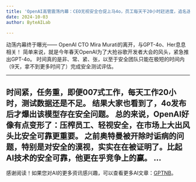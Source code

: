 ```yaml
---
title: 'OpenAI高管震荡内幕：CEO无视安全仓促上马4o，员工每天干20小时赶进度，追名逐利不再理想主义'
date: 2024-10-03
author: ByteAILab

---
```


动荡内幕终于曝光——
OpenAI CTO Mira Murati的离开，与GPT-4o、Her息息相关！
简单来说，就是今年春天OpenAI为了大抢谷歌开发者大会的风头，紧急推出GPT-4o。
时间真的是非、常、紧、张，以至于安全团队只能在极短的时间内（9天，拿不到更多时间了）完成安全测试评估。

---

时间紧，任务重，即便007式工作，每天工作20小时，测试数据还是不足。
结果大家也看到了，4o发布后才爆出该模型存在安全问题。
总的来说，OpenAI好像有点变形了：压榨员工、轻视安全，在市场上大出风头比安全可靠更重要。
之前奥特曼被开除时诟病的问题，特别是对安全的漠视，实实在在被证明了。比起AI技术的安全可靠，他更在乎竞争上的赢。
...
---
感谢阅读！如果您对AI的更多资讯感兴趣，可以查看更多AI文章：[GPTNB](https://gptnb.com)。